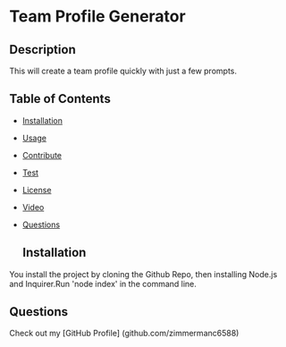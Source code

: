 # Team Profile Generator

## Description

This will create a team profile quickly with just a few prompts.

## Table of Contents

- [Installation](#installation)
- [Usage](#usage)
- [Contribute](#contribute)
- [Test](#test)
- [License](#license)
- [Video](#video)
- [Questions](#questions)

  ## Installation

You install the project by cloning the Github Repo, then installing Node.js and Inquirer.Run 'node index' in the command line.

## Questions

Check out my [GitHub Profile] (github.com/zimmermanc6588)
